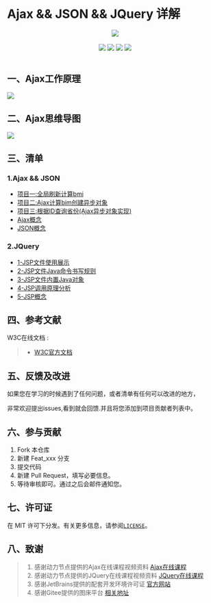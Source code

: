 # Ajax && JSON && JQuery 详解 

<center>
<img src="https://gitee.com/YunboCheng/imageBad/raw/master/image/20210727110124.png" >
</center>


<br>

<div align="center">
    <img src="https://img.shields.io/badge/Ajax-局部刷新-mediumslateblue">
    <img src="https://img.shields.io/badge/JQuery-简化开发-mediumslateblue">
    <img src="https://img.shields.io/badge/JavaScript-动态交互-mediumslateblue">
  <img src="https://visitor-badge.glitch.me/badge?page_id=YunboCheng4379.HTML-CSS-JS-Ajax-jQuery" >
<br>
<br>
</div>


## 一、Ajax工作原理

![](https://gitee.com/YunboCheng/imageBad/raw/master/image/20210727110154.png)

## 二、Ajax思维导图

![](https://gitee.com/YunboCheng/imageBad/raw/master/image/20210727110223.png)

## 三、清单

### 1.Ajax && JSON

-	[项目一:全局刷新计算bmi](./全局刷新计算bmi)
-	[项目二:Ajax计算bim创建异步对象](./Ajax计算bim创建异步对象)
-	[项目三:根据ID查询省份(Ajax异步对象实现)](./Ajax-根据ID查询省份)
-	[Ajax概念](./Ajax概念.md)
-	[JSON概念](./JSON概念.md)


### 2.JQuery

-	[1-JSP文件使用展示](./JSP文件使用展示)
-	[2-JSP文件Java命令书写规则](./JSP文件Java命令书写规则)
-	[3-JSP文件内置Java对象](./JSP文件内置Java对象)
-	[4-JSP调用原理分析](./JSP调用原理分析)
-	[5-JSP概念](./Ajax概念.md)


## 四、参考文献

W3C在线文档 :

> - [W3C官方文档](https://tomcat.apache.org/tomcat-5.5-doc/servletapi/)

## 五、反馈及改进

如果您在学习的时候遇到了任何问题，或者清单有任何可以改进的地方，

非常欢迎提出issues,看到就会回馈.并且将您添加到项目贡献者列表中。

## 六、参与贡献

1. Fork 本仓库
2. 新建 Feat_xxx 分支
3. 提交代码
4. 新建 Pull Request，填写必要信息。
5. 等待审核即可。通过之后会邮件通知您。

## 七、许可证

在 MIT 许可下分发。有关更多信息，请参阅[`LICENSE`](./LICENSE)。

## 八、致谢

>  1. 感谢动力节点提供的Ajax在线课程视频资料 [Ajax在线课程](https://www.bilibili.com/video/BV15k4y167XM)
>  2. 感谢动力节点提供的JQuery在线课程视频资料 [JQuery在线课程](https://www.bilibili.com/video/BV1Jg4y1B7n4)
>  2. 感谢JetBrains提供的配套开发环境许可证 [官方网站](https://www.jetbrains.com/)
>  3. 感谢Gitee提供的图床平台 [相关地址](https://gitee.com/YunboCheng/imageBad)

